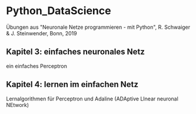 # Python_DataScience #
Übungen aus "Neuronale Netze programmieren - mit Python", R. Schwaiger & J. Steinwender, Bonn, 2019

## Kapitel 3: einfaches neuronales Netz ##
ein einfaches Perceptron

## Kapitel 4: lernen im einfachen Netz ##
Lernalgorithmen für Perceptron und Adaline (ADAptive LInear neuronal NEtwork)

